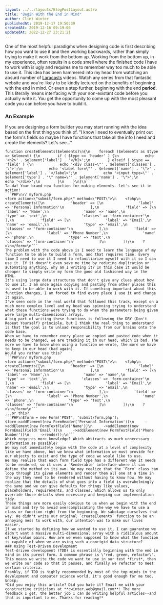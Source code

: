 ```yaml
---
layout: ../../layouts/BlogPostLayout.astro
title: "Begin With the End in Mind"
author: Clint Winter
publishedAt: 2019-12-17 19:50:39
createdAt: 2019-12-16 09:19:06
updatedAt: 2022-12-27 23:21:21
---
```


One of the most helpful paradigms when designing code is first describing how you want to use it and then working backwards, rather than simply trying to make it work from the bottom up. Working from the bottom up, in my experience, often results in a code smell where the finished code I have to work with is ugly and requires me to remember way too much to be able to use it.
This idea has been hammered into my head from watching an absurd number of [Laracasts](https://laracasts.com) videos. Watch any series from that fantastic website and you're likely to be kindly lectured on the benefits of beginning with the end in mind. Or even a step further, beginning with the end **period**.
This literally means interfacing with your non-existant code before you actually write it. You get the opportunity to come up with the most pleasant code you can before you have to build it.
### An Example
If you are designing a form builder you may start running with the idea based on the first thing you think of. 
\"I know I need to eventually print out the form's fields so maybe I have functions that take all the info I need and create the elements? Let's see...\"
```PHP\n// Form.php
function createElements($elements)\n{\n    foreach ($elements as $type => $element) {\n        if ( $type == 'header' ) {\n            echo '<h2>' . $element['label'] . '</h2>';\n        } elseif ( $type == 'field' ) {\n            echo '<div class=\"' . $element['classes'] . '\">';\n            echo '<label for=\"' . $element['name'] . '\">' . $element['label'] . '</label>';\n            echo '<input type=\"' . $element['type'] . '\" name=\"' . $element['name'] . '\">';\n            echo '</div>';\n        }\n    }\n}\n```
Ta-da! Your brand new function for making elements--let's see it in action!
```PHP\n// myform.php
<form action=\"submit/form.php\" method=\"POST\">\n    <?php\n        createElements([\n            'header' => [\n                'label' => 'Personal Information'\n            ],\n            'field' => [\n                'label' => 'Name',\n                'name' => 'name',\n                'type' => 'text',\n                'classes' => 'form-container'\n            ],\n            'field' => [\n                'label' => 'Email',\n                'name' => 'email',\n                'type' => 'email',\n                'classes' => 'form-container'\n            ],\n            'field' => [\n                'label' => 'Phone Number',\n                'name' => 'phone',\n                'type' => 'text',\n                'classes' => 'form-container'\n            ]\n        ]);\n    ?>\n</form>\n```
The problem with the code above is I need to learn the language of my function to be able to build a form, and that requires time. Every time I need to use it I need to refamiliarize myself with it so I can use it. If it doesn't even save me time by reducing duplication or automating anything, why am I writing it? In this case it would be cheaper to simply write my form the good old fashioned way in the HTML.
It's using large data structures that don't give any clues about how to use it. I am once again copying and pasting from other places this is used to be able to work with it. If something important about this function changes, I am forced to find every place I use it and change it again.
I've seen code in the real world that followed this track, except on a much more complex level and my head was spinning trying to understand what these functions were trying to do when the parameters being given were large multi-dimensional arrays. 
A big part of writing these functions is following the DRY (Don't Repeat Yourself) principle, but I think the real thing to understand is that the goal is to unload responsibility from our brains onto the code base. 
When we have to remember every place we copied and pasted code when it needs to be changed, we are tracking it in our head, which is bad. The more we have to know when using a function we wrote, the more we have to keep in our head (bad again).
Would you rather use this?
```PHP\n// myform.php
<form action=\"submit/form.php\" method=\"POST\">\n    <?php\n        createElements([\n            'header' => [\n                'label' => 'Personal Information'\n            ],\n            'field' => [\n                'label' => 'Name',\n                'name' => 'name',\n                'type' => 'text',\n                'classes' => 'form-container'\n            ],\n            'field' => [\n                'label' => 'Email',\n                'name' => 'email',\n                'type' => 'email',\n                'classes' => 'form-container'\n            ],\n            'field' => [\n                'label' => 'Phone Number',\n                'name' => 'phone',\n                'type' => 'text',\n                'classes' => 'form-container'\n            ]\n        ]);\n    ?>\n</form>\n```
...or this?
```PHP\n$form = new Form('POST', 'submit/form.php');
$form->addElement(new FormHeader('Personal Information'))\n     ->addElement(new FormTextField('Name'))\n     ->addElement(new FormEmailField('Email'))\n     ->addElement(new FormTextField('Phone Number'))\n     ->render();\n```
Which requires more knowledge? Which abstracts as much unnecessary information as possible?
We may not immediately begin with the code at a level of complexity like we have above, but we know what information we must provide for our objects to exist and the type of code we would like to use.
We may realize that each form field type has a different way it needs to be rendered, so it uses a `Renderable` interface where it can define the method on its own. We may realize that the `Form` class can loop through its given elements and render them all one at a time in the way they need to be rendered without having to know how. We may realize that the details of what goes into a field is overwhelmingly the same and we can give defaults for things like values, placeholders, requirements, and classes, which allows us to only override those details when necessary and keeping our implementation tidy.
These things are more easily obvious to us when we begin with the end in mind and try to avoid overcomplicating the way we have to use a class or function right from the beginning. We sabotage ourselves that way. We didn't write our original `createElements` function to be an annoying mess to work with, our intention was to make our lives easier. 
If we started by defining how we wanted to use it, I can guarantee we didn't want a massive multi-dimensional array with a ridiculous amount of key/value pairs. How are we even supposed to know what the function is capable of when we are using such a nonrigid data structure?
### Using Test-Driven Development
Test-driven development (TDD) is essentially beginning with the end in mind in its purest form. A common phrase is \"red, green, refactor\". This means we write the code we want to use in our test *first*, then we write our code so that it passes, and finally we refactor to meet certain criteria.
Frankly, if TDD is highly recommended by most of the top minds in the development and computer science world, it's good enough for me too.
&nbsp;
*Did you enjoy this article? Did you hate it? Email me with your constructive criticisms at **cwinter.web@gmail.com**! The more feedback I get, the better job I can do writing helpful articles--and that is important to me. Thanks for reading!*
